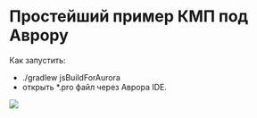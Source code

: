 # Простейший пример КМП под Аврору

Как запустить:
* ./gradlew jsBuildForAurora
* открыть *.pro файл через Аврора IDE.

<img src="https://github.com/MolchanovDmitry/AuroraKmpBlank/tree/master/img/showcase.gif" />
